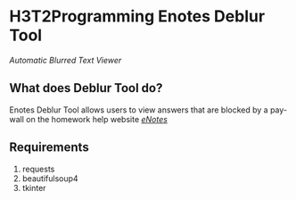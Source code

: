 # H3T2Programming Enotes Deblur Tool
*Automatic Blurred Text Viewer* 

## What does Deblur Tool do?

Enotes Deblur Tool allows users to view answers that are blocked by a pay-wall on the homework help website *[eNotes](https://www.enotes.com/)*

## Requirements

1. requests
2. beautifulsoup4
3. tkinter

